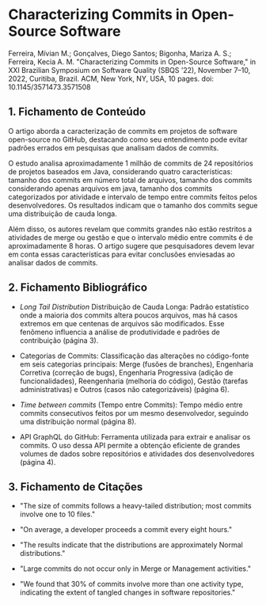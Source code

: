 # Characterizing Commits in Open-Source Software

Ferreira, Mívian M.; Gonçalves, Diego Santos; Bigonha, Mariza A. S.; Ferreira, Kecia A. M. "Characterizing Commits in Open-Source Software," in XXI Brazilian Symposium on Software Quality (SBQS ’22), November 7–10, 2022, Curitiba, Brazil. ACM, New York, NY, USA, 10 pages. doi: 10.1145/3571473.3571508

## 1. Fichamento de Conteúdo

O artigo aborda a caracterização de commits em projetos de software open-source no GitHub, destacando como seu entendimento pode evitar padrões errados em pesquisas que analisam dados de commits. 

O estudo analisa aproximadamente 1 milhão de commits de 24 repositórios de projetos baseados em Java, considerando quatro características: tamanho dos commits em número total de arquivos, tamanho dos commits considerando apenas arquivos em java, tamanho dos commits categorizados por atividade e intervalo de tempo entre commits feitos pelos desenvolvedores. Os resultados indicam que o tamanho dos commits segue uma distribuição de cauda longa. 

Além disso, os autores revelam que commits grandes não estão restritos a atividades de merge ou gestão e que o intervalo médio entre commits é de aproximadamente 8 horas. O artigo sugere que pesquisadores devem levar em conta essas características para evitar conclusões enviesadas ao analisar dados de commits.

## 2. Fichamento Bibliográfico

* _Long Tail Distribution_ Distribuição de Cauda Longa: Padrão estatístico onde a maioria dos commits altera poucos arquivos, mas há casos extremos em que centenas de arquivos são modificados. Esse fenômeno influencia a análise de produtividade e padrões de contribuição (página 3).

* Categorias de Commits: Classificação das alterações no código-fonte em seis categorias principais: Merge (fusões de branches), Engenharia Corretiva (correção de bugs), Engenharia Progressiva (adição de funcionalidades), Reengenharia (melhoria do código), Gestão (tarefas administrativas) e Outros (casos não categorizáveis) (página 6).

* _Time between commits_ (Tempo entre Commits): Tempo médio entre commits consecutivos feitos por um mesmo desenvolvedor, seguindo uma distribuição normal (página 8).

* API GraphQL do GitHub: Ferramenta utilizada para extrair e analisar os commits. O uso dessa API permite a obtenção eficiente de grandes volumes de dados sobre repositórios e atividades dos desenvolvedores (página 4).

## 3. Fichamento de Citações

* "The size of commits follows a heavy-tailed distribution; most commits involve one to 10 files."

* "On average, a developer proceeds a commit every eight hours."

* "The results indicate that the distributions are approximately Normal distributions."

* "Large commits do not occur only in Merge or Management activities."

* "We found that 30% of commits involve more than one activity type, indicating the extent of tangled changes in software repositories."
